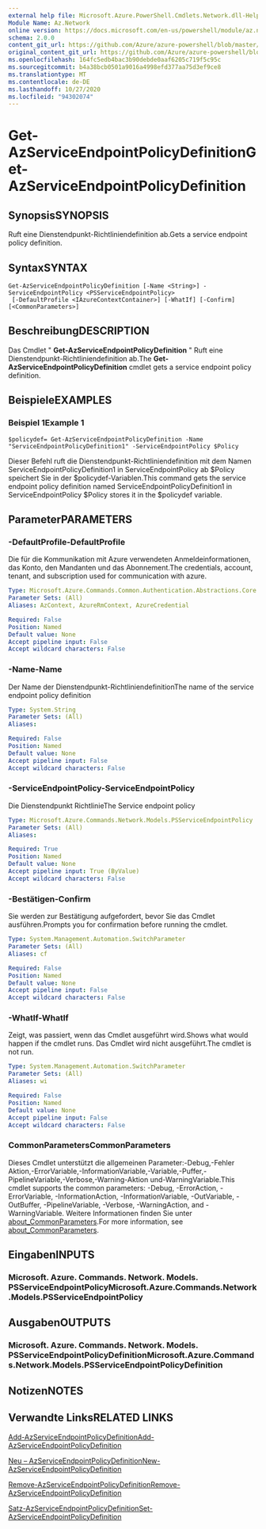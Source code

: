 ```yaml
---
external help file: Microsoft.Azure.PowerShell.Cmdlets.Network.dll-Help.xml
Module Name: Az.Network
online version: https://docs.microsoft.com/en-us/powershell/module/az.network/get-azserviceendpointpolicydefinition
schema: 2.0.0
content_git_url: https://github.com/Azure/azure-powershell/blob/master/src/Network/Network/help/Get-AzServiceEndpointPolicyDefinition.md
original_content_git_url: https://github.com/Azure/azure-powershell/blob/master/src/Network/Network/help/Get-AzServiceEndpointPolicyDefinition.md
ms.openlocfilehash: 164fc5edb4bac3b90debde0aaf6205c719f5c95c
ms.sourcegitcommit: b4a38bcb0501a9016a4998efd377aa75d3ef9ce8
ms.translationtype: MT
ms.contentlocale: de-DE
ms.lasthandoff: 10/27/2020
ms.locfileid: "94302074"
---
```

# <span data-ttu-id="583d7-101">Get-AzServiceEndpointPolicyDefinition</span><span class="sxs-lookup"><span data-stu-id="583d7-101">Get-AzServiceEndpointPolicyDefinition</span></span>

## <span data-ttu-id="583d7-102">Synopsis</span><span class="sxs-lookup"><span data-stu-id="583d7-102">SYNOPSIS</span></span>
<span data-ttu-id="583d7-103">Ruft eine Dienstendpunkt-Richtliniendefinition ab.</span><span class="sxs-lookup"><span data-stu-id="583d7-103">Gets a service endpoint policy definition.</span></span>

## <span data-ttu-id="583d7-104">Syntax</span><span class="sxs-lookup"><span data-stu-id="583d7-104">SYNTAX</span></span>

```
Get-AzServiceEndpointPolicyDefinition [-Name <String>] -ServiceEndpointPolicy <PSServiceEndpointPolicy>
 [-DefaultProfile <IAzureContextContainer>] [-WhatIf] [-Confirm] [<CommonParameters>]
```

## <span data-ttu-id="583d7-105">Beschreibung</span><span class="sxs-lookup"><span data-stu-id="583d7-105">DESCRIPTION</span></span>
<span data-ttu-id="583d7-106">Das Cmdlet " **Get-AzServiceEndpointPolicyDefinition** " Ruft eine Dienstendpunkt-Richtliniendefinition ab.</span><span class="sxs-lookup"><span data-stu-id="583d7-106">The **Get-AzServiceEndpointPolicyDefinition** cmdlet gets a service endpoint policy definition.</span></span>

## <span data-ttu-id="583d7-107">Beispiele</span><span class="sxs-lookup"><span data-stu-id="583d7-107">EXAMPLES</span></span>

### <span data-ttu-id="583d7-108">Beispiel 1</span><span class="sxs-lookup"><span data-stu-id="583d7-108">Example 1</span></span>
```
$policydef= Get-AzServiceEndpointPolicyDefinition -Name "ServiceEndpointPolicyDefinition1" -ServiceEndpointPolicy $Policy
```

<span data-ttu-id="583d7-109">Dieser Befehl ruft die Dienstendpunkt-Richtliniendefinition mit dem Namen ServiceEndpointPolicyDefinition1 in ServiceEndpointPolicy ab $Policy speichert Sie in der $policydef-Variablen.</span><span class="sxs-lookup"><span data-stu-id="583d7-109">This command gets the service endpoint policy definition named ServiceEndpointPolicyDefinition1 in ServiceEndpointPolicy $Policy stores it in the $policydef variable.</span></span>

## <span data-ttu-id="583d7-110">Parameter</span><span class="sxs-lookup"><span data-stu-id="583d7-110">PARAMETERS</span></span>

### <span data-ttu-id="583d7-111">-DefaultProfile</span><span class="sxs-lookup"><span data-stu-id="583d7-111">-DefaultProfile</span></span>
<span data-ttu-id="583d7-112">Die für die Kommunikation mit Azure verwendeten Anmeldeinformationen, das Konto, den Mandanten und das Abonnement.</span><span class="sxs-lookup"><span data-stu-id="583d7-112">The credentials, account, tenant, and subscription used for communication with azure.</span></span>

```yaml
Type: Microsoft.Azure.Commands.Common.Authentication.Abstractions.Core.IAzureContextContainer
Parameter Sets: (All)
Aliases: AzContext, AzureRmContext, AzureCredential

Required: False
Position: Named
Default value: None
Accept pipeline input: False
Accept wildcard characters: False
```

### <span data-ttu-id="583d7-113">-Name</span><span class="sxs-lookup"><span data-stu-id="583d7-113">-Name</span></span>
<span data-ttu-id="583d7-114">Der Name der Dienstendpunkt-Richtliniendefinition</span><span class="sxs-lookup"><span data-stu-id="583d7-114">The name of the service endpoint policy definition</span></span>

```yaml
Type: System.String
Parameter Sets: (All)
Aliases:

Required: False
Position: Named
Default value: None
Accept pipeline input: False
Accept wildcard characters: False
```

### <span data-ttu-id="583d7-115">-ServiceEndpointPolicy</span><span class="sxs-lookup"><span data-stu-id="583d7-115">-ServiceEndpointPolicy</span></span>
<span data-ttu-id="583d7-116">Die Dienstendpunkt Richtlinie</span><span class="sxs-lookup"><span data-stu-id="583d7-116">The Service endpoint policy</span></span>

```yaml
Type: Microsoft.Azure.Commands.Network.Models.PSServiceEndpointPolicy
Parameter Sets: (All)
Aliases:

Required: True
Position: Named
Default value: None
Accept pipeline input: True (ByValue)
Accept wildcard characters: False
```

### <span data-ttu-id="583d7-117">-Bestätigen</span><span class="sxs-lookup"><span data-stu-id="583d7-117">-Confirm</span></span>
<span data-ttu-id="583d7-118">Sie werden zur Bestätigung aufgefordert, bevor Sie das Cmdlet ausführen.</span><span class="sxs-lookup"><span data-stu-id="583d7-118">Prompts you for confirmation before running the cmdlet.</span></span>

```yaml
Type: System.Management.Automation.SwitchParameter
Parameter Sets: (All)
Aliases: cf

Required: False
Position: Named
Default value: None
Accept pipeline input: False
Accept wildcard characters: False
```

### <span data-ttu-id="583d7-119">-WhatIf</span><span class="sxs-lookup"><span data-stu-id="583d7-119">-WhatIf</span></span>
<span data-ttu-id="583d7-120">Zeigt, was passiert, wenn das Cmdlet ausgeführt wird.</span><span class="sxs-lookup"><span data-stu-id="583d7-120">Shows what would happen if the cmdlet runs.</span></span> <span data-ttu-id="583d7-121">Das Cmdlet wird nicht ausgeführt.</span><span class="sxs-lookup"><span data-stu-id="583d7-121">The cmdlet is not run.</span></span>

```yaml
Type: System.Management.Automation.SwitchParameter
Parameter Sets: (All)
Aliases: wi

Required: False
Position: Named
Default value: None
Accept pipeline input: False
Accept wildcard characters: False
```

### <span data-ttu-id="583d7-122">CommonParameters</span><span class="sxs-lookup"><span data-stu-id="583d7-122">CommonParameters</span></span>
<span data-ttu-id="583d7-123">Dieses Cmdlet unterstützt die allgemeinen Parameter:-Debug,-Fehler Aktion,-ErrorVariable,-InformationVariable,-Variable,-Puffer,-PipelineVariable,-Verbose,-Warning-Aktion und-WarningVariable.</span><span class="sxs-lookup"><span data-stu-id="583d7-123">This cmdlet supports the common parameters: -Debug, -ErrorAction, -ErrorVariable, -InformationAction, -InformationVariable, -OutVariable, -OutBuffer, -PipelineVariable, -Verbose, -WarningAction, and -WarningVariable.</span></span> <span data-ttu-id="583d7-124">Weitere Informationen finden Sie unter [about_CommonParameters](http://go.microsoft.com/fwlink/?LinkID=113216).</span><span class="sxs-lookup"><span data-stu-id="583d7-124">For more information, see [about_CommonParameters](http://go.microsoft.com/fwlink/?LinkID=113216).</span></span>

## <span data-ttu-id="583d7-125">Eingaben</span><span class="sxs-lookup"><span data-stu-id="583d7-125">INPUTS</span></span>

### <span data-ttu-id="583d7-126">Microsoft. Azure. Commands. Network. Models. PSServiceEndpointPolicy</span><span class="sxs-lookup"><span data-stu-id="583d7-126">Microsoft.Azure.Commands.Network.Models.PSServiceEndpointPolicy</span></span>

## <span data-ttu-id="583d7-127">Ausgaben</span><span class="sxs-lookup"><span data-stu-id="583d7-127">OUTPUTS</span></span>

### <span data-ttu-id="583d7-128">Microsoft. Azure. Commands. Network. Models. PSServiceEndpointPolicyDefinition</span><span class="sxs-lookup"><span data-stu-id="583d7-128">Microsoft.Azure.Commands.Network.Models.PSServiceEndpointPolicyDefinition</span></span>

## <span data-ttu-id="583d7-129">Notizen</span><span class="sxs-lookup"><span data-stu-id="583d7-129">NOTES</span></span>

## <span data-ttu-id="583d7-130">Verwandte Links</span><span class="sxs-lookup"><span data-stu-id="583d7-130">RELATED LINKS</span></span>

[<span data-ttu-id="583d7-131">Add-AzServiceEndpointPolicyDefinition</span><span class="sxs-lookup"><span data-stu-id="583d7-131">Add-AzServiceEndpointPolicyDefinition</span></span>](./Add-AzServiceEndpointPolicyDefinition.md)

[<span data-ttu-id="583d7-132">Neu – AzServiceEndpointPolicyDefinition</span><span class="sxs-lookup"><span data-stu-id="583d7-132">New-AzServiceEndpointPolicyDefinition</span></span>](./New-AzServiceEndpointPolicyDefinition.md)

[<span data-ttu-id="583d7-133">Remove-AzServiceEndpointPolicyDefinition</span><span class="sxs-lookup"><span data-stu-id="583d7-133">Remove-AzServiceEndpointPolicyDefinition</span></span>](./Remove-AzServiceEndpointPolicyDefinition.md)

[<span data-ttu-id="583d7-134">Satz-AzServiceEndpointPolicyDefinition</span><span class="sxs-lookup"><span data-stu-id="583d7-134">Set-AzServiceEndpointPolicyDefinition</span></span>](./Set-AzServiceEndpointPolicyDefinition.md)
